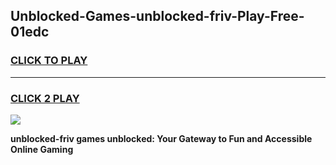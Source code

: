 
## Unblocked-Games-unblocked-friv-Play-Free-01edc
<h3>
<a href="https://premium76.site?title=unblocked-friv&ref=23A">CLICK TO PLAY</a></h3>
<hr>

<h3>
<a href="https://premium76.site?title=unblocked-friv&ref=23A">CLICK 2 PLAY</a>
  
</h3>

<a href="https://premium76.site?title=unblocked-friv&ref=23A"><img src="https://clearcache.store/games.png"></a>


**unblocked-friv games unblocked: Your Gateway to Fun and Accessible Online Gaming**
